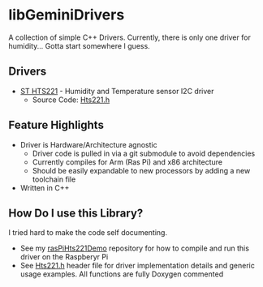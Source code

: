 # libGeminiDrivers
A collection of simple C++ Drivers. Currently, there is only one driver for humidity... Gotta start somewhere I guess.

## Drivers
 - [ST HTS221](https://www.st.com/content/ccc/resource/technical/document/datasheet/4d/9a/9c/ad/25/07/42/34/DM00116291.pdf/files/DM00116291.pdf/jcr:content/translations/en.DM00116291.pdf) - Humidity and Temperature sensor I2C driver
     - Source Code: [Hts221.h](./libHumidity/include/Hts221.h)

## Feature Highlights
 - Driver is Hardware/Architecture agnostic
     - Driver code is pulled in via a git submodule to avoid dependencies
     - Currently compiles for Arm (Ras Pi) and x86 architecture
     - Should be easily expandable to new processors by adding a new toolchain file
 - Written in C++

## How Do I use this Library?
I tried hard to make the code self documenting.
 - See my [rasPiHts221Demo](https://github.com/gemini-dakota/rasPiHts221Demo) repository for how to compile and run this driver on the Raspberyr Pi
 - See [Hts221.h](./libHumidity/include/Hts221.h) header file for driver implementation details and generic usage examples. All functions are fully Doxygen commented
